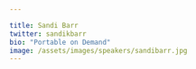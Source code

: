 ```yaml
---

title: Sandi Barr
twitter: sandikbarr
bio: "Portable on Demand"
image: /assets/images/speakers/sandibarr.jpg
---
```

